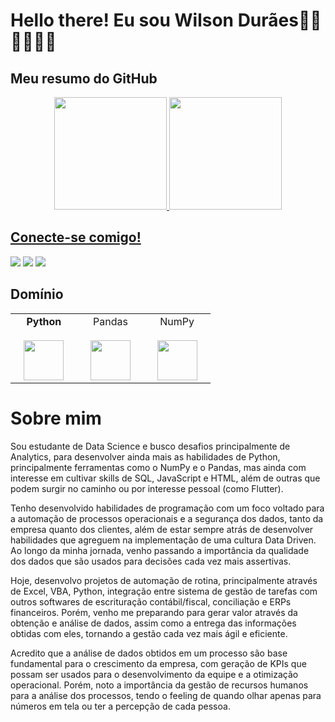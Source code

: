 # Hello there! Eu sou Wilson Durães🤘🏽🤘🏽🤘🏽

## Meu resumo do GitHub
<div align="center">
  <a href="https://github.com/WilsonDuraes">
  <img height="180em" src="https://github-readme-stats.vercel.app/api?username=wilsonduraes&show_icons=true&theme=dark&include_all_commits=true&count_private=true"/>
  <img height="180em" src="https://github-readme-stats.vercel.app/api/top-langs/?username=wilsonduraes&layout=compact&langs_count=7&theme=dark"/>
</div>
  
## Conecte-se comigo!
<div> 
  <a href="https://www.linkedin.com/in/rafaella-ballerini-45875016a" target="_blank"><img src="https://img.shields.io/badge/-LinkedIn-%230077B5?style=for-the-badge&logo=linkedin&logoColor=white" target="_blank"></a> 
  <a href = "mailto:contatorafaballerini@gmail.com"><img src="https://img.shields.io/badge/-Gmail-%23333?style=for-the-badge&logo=gmail&logoColor=white" target="_blank"></a>
  <a href="https://instagram.com/wilsonduraes.n" target="_blank"><img src="https://img.shields.io/badge/-Instagram-%23E4405F?style=for-the-badge&logo=instagram&logoColor=black" target="_blank"></a>
</div>
  
## Domínio

<table>
  <tbody>
    <tr valign="top">
      <td width="25%" align="center">
        <span><b>Python</b></span><br><br>
        <img height="64px" src="https://cdn.svgporn.com/logos/python.svg">
      </td>
      <td width="25%" align="center">
        <span>Pandas</span><br><br>
        <img height="64px" src="https://pandas.pydata.org/static/img/pandas.svg">
      </td>
      <td width="25%" align="center">
        <span>NumPy</span><br><br>
        <img height="64px" src="https://www.freecodecamp.org/news/content/images/size/w2000/2020/09/numpy-1.png">
      </td>
    </tr>
  </tbody>
</table>

# Sobre mim

Sou estudante de Data Science e busco desafios principalmente de Analytics, para desenvolver ainda mais as habilidades de Python, principalmente ferramentas como o NumPy e o Pandas, mas ainda com interesse em cultivar skills de SQL, JavaScript e HTML, além de outras que podem surgir no caminho ou por interesse pessoal (como Flutter).

Tenho desenvolvido habilidades de programação com um foco voltado para a automação de processos operacionais e a segurança dos dados, tanto da empresa quanto dos clientes, além de estar sempre atrás de desenvolver habilidades que agreguem na implementação de uma cultura Data Driven. Ao longo da minha jornada, venho passando a importância da qualidade dos dados que são usados para decisões cada vez mais assertivas.

Hoje, desenvolvo projetos de automação de rotina, principalmente através de Excel, VBA, Python, integração entre sistema de gestão de tarefas com outros softwares de escrituração contábil/fiscal, conciliação e ERPs financeiros. Porém, venho me preparando para gerar valor através da obtenção e análise de dados, assim como a entrega das informações obtidas com eles, tornando a gestão cada vez mais ágil e eficiente.

Acredito que a análise de dados obtidos em um processo são base fundamental para o crescimento da empresa, com geração de KPIs que possam ser usados para o desenvolvimento da equipe e a otimização operacional. Porém, noto a importância da gestão de recursos humanos para a análise dos processos, tendo o feeling de quando olhar apenas para números em tela ou ter a percepção de cada pessoa.
